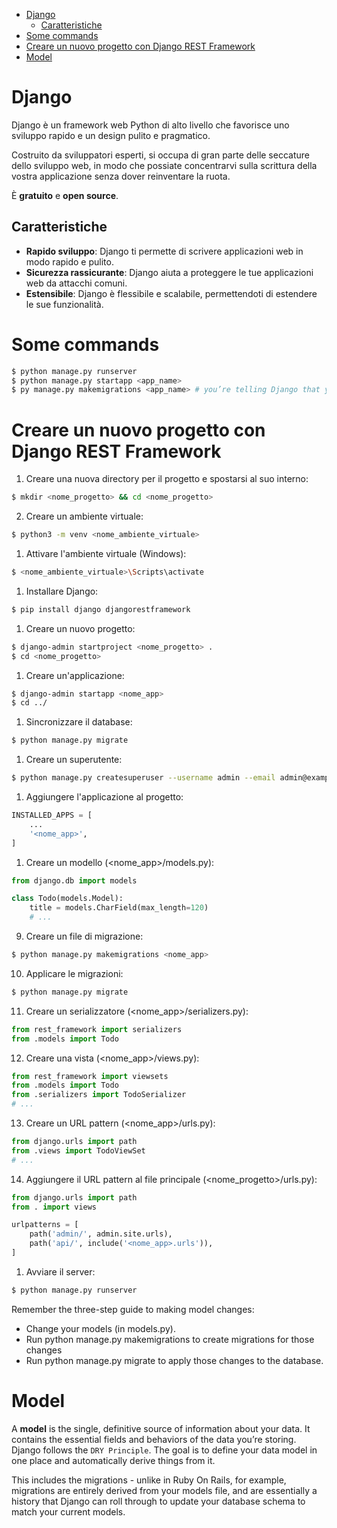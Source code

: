 - [Django](#django)
  - [Caratteristiche](#caratteristiche)
- [Some commands](#some-commands)
- [Creare un nuovo progetto con Django REST Framework](#creare-un-nuovo-progetto-con-django-rest-framework)
- [Model](#model)

# Django

Django è un framework web Python di alto livello che favorisce uno sviluppo rapido e un design pulito e pragmatico.

Costruito da sviluppatori esperti, si occupa di gran parte delle seccature dello sviluppo web, in modo che possiate concentrarvi sulla scrittura della vostra applicazione senza dover reinventare la ruota.

È **gratuito** e **open source**.

## Caratteristiche

- **Rapido sviluppo**: Django ti permette di scrivere applicazioni web in modo rapido e pulito.
- **Sicurezza rassicurante**: Django aiuta a proteggere le tue applicazioni web da attacchi comuni.
- **Estensibile**: Django è flessibile e scalabile, permettendoti di estendere le sue funzionalità.

# Some commands

```bash
$ python manage.py runserver
$ python manage.py startapp <app_name>
$ py manage.py makemigrations <app_name> # you’re telling Django that you’ve made some changes to your models
```

# Creare un nuovo progetto con Django REST Framework

1. Creare una nuova directory per il progetto e spostarsi al suo interno:
```bash
$ mkdir <nome_progetto> && cd <nome_progetto>
```
2. Creare un ambiente virtuale:
```bash
$ python3 -m venv <nome_ambiente_virtuale>
```
1. Attivare l'ambiente virtuale (Windows):
```bash
$ <nome_ambiente_virtuale>\Scripts\activate
```
1. Installare Django:
```bash
$ pip install django djangorestframework
```
1. Creare un nuovo progetto:
```bash
$ django-admin startproject <nome_progetto> .
$ cd <nome_progetto>
```
1. Creare un'applicazione:
```bash
$ django-admin startapp <nome_app>
$ cd ../
```
1. Sincronizzare il database:
```bash
$ python manage.py migrate
```
1. Creare un superutente:
```bash
$ python manage.py createsuperuser --username admin --email admin@example.com
```
1. Aggiungere l'applicazione al progetto:
```python
INSTALLED_APPS = [
    ...
    '<nome_app>',
]
```
1. Creare un modello (<nome_app>/models.py):
```python
from django.db import models

class Todo(models.Model):
    title = models.CharField(max_length=120)
    # ...
```
9. Creare un file di migrazione:
```bash
$ python manage.py makemigrations <nome_app>
```
10. Applicare le migrazioni:
```bash
$ python manage.py migrate
```
11. Creare un serializzatore (<nome_app>/serializers.py):
```python
from rest_framework import serializers
from .models import Todo
```
12. Creare una vista (<nome_app>/views.py):
```python
from rest_framework import viewsets
from .models import Todo
from .serializers import TodoSerializer
# ...
```
13. Creare un URL pattern (<nome_app>/urls.py):
```python
from django.urls import path
from .views import TodoViewSet
# ...
```
14. Aggiungere il URL pattern al file principale (<nome_progetto>/urls.py):
```python
from django.urls import path
from . import views

urlpatterns = [
    path('admin/', admin.site.urls),
    path('api/', include('<nome_app>.urls')),
]
```

1.  Avviare il server:
```bash
$ python manage.py runserver  
```


Remember the three-step guide to making model changes:

- Change your models (in models.py).
- Run python manage.py makemigrations to create migrations for those changes
- Run python manage.py migrate to apply those changes to the database.

# Model

A **model** is the single, definitive source of information about your data. It contains the essential fields and behaviors of the data you’re storing. Django follows the `DRY Principle`. The goal is to define your data model in one place and automatically derive things from it.

This includes the migrations - unlike in Ruby On Rails, for example, migrations are entirely derived from your models file, and are essentially a history that Django can roll through to update your database schema to match your current models.

